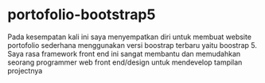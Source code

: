 # portofolio-bootstrap5
Pada kesempatan kali ini saya menyempatkan diri untuk membuat website portofolio sederhana menggunakan versi boostrap terbaru yaitu boostrap 5. Saya rasa framework front end ini sangat membantu dan memudahkan seorang programmer web front end/design untuk mendevelop tampilan projectnya

